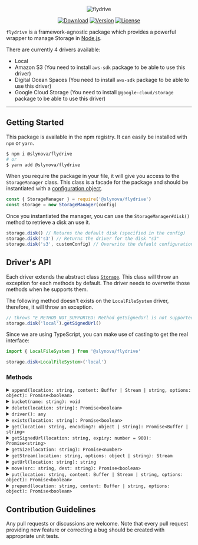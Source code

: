 <p align="center">
  <img src="https://user-images.githubusercontent.com/2793951/54391096-418f4500-46a4-11e9-8d0c-b00ff7ba4198.png" alt="flydrive">
</p>

<p align="center">
  <a href="https://www.npmjs.com/package/@slynova/flydrive"><img src="https://img.shields.io/npm/dm/@slynova/flydrive.svg?style=flat-square" alt="Download"></a>
  <a href="https://www.npmjs.com/package/@slynova/flydrive"><img src="https://img.shields.io/npm/v/@slynova/flydrive.svg?style=flat-square" alt="Version"></a>
  <a href="https://opensource.org/licenses/MIT"><img src="https://img.shields.io/npm/l/@slynova/flydrive.svg?style=flat-square" alt="License"></a>
</p>

`flydrive` is a framework-agnostic package which provides a powerful wrapper to manage Storage in [Node.js](https://nodejs.org).

There are currently 4 drivers available:

- Local
- Amazon S3 (You need to install `aws-sdk` package to be able to use this driver)
- Digital Ocean Spaces (You need to install `aws-sdk` package to be able to use this driver)
- Google Cloud Storage (You need to install `@google-cloud/storage` package to be able to use this driver)

---

## Getting Started

This package is available in the npm registry.
It can easily be installed with `npm` or `yarn`.

```bash
$ npm i @slynova/flydrive
# or
$ yarn add @slynova/flydrive
```

When you require the package in your file, it will give you access to the `StorageManager` class.
This class is a facade for the package and should be instantiated with a [configuration object](https://github.com/Slynova-Org/flydrive/blob/master/tests/stubs/config.ts).

```javascript
const { StorageManager } = require('@slynova/flydrive')
const storage = new StorageManager(config)
```

Once you instantiated the manager, you can use the `StorageManager#disk()` method to retrieve a disk an use it.

```javascript
storage.disk() // Returns the default disk (specified in the config)
storage.disk('s3') // Returns the driver for the disk "s3"
storage.disk('s3', customConfig) // Overwrite the default configuration of the disk
```

## Driver's API

Each driver extends the abstract class [`Storage`](https://github.com/Slynova-Org/flydrive/blob/master/src/Storage.ts). This class will throw an exception for each methods by default. The driver needs to overwrite those methods when he supports them.

The following method doesn't exists on the `LocalFileSystem` driver, therefore, it will throw an exception.

```javascript
// throws "E_METHOD_NOT_SUPPORTED: Method getSignedUrl is not supported for the driver LocalFileSystem"
storage.disk('local').getSignedUrl()
```

Since we are using TypeScript, you can make use of casting to get the real interface:

```typescript
import { LocalFileSystem } from '@slynova/flydrive'

storage.disk<LocalFileSystem>('local')
```

### Methods

<details>
<summary markdown="span"><code>append(location: string, content: Buffer | Stream | string, options: object): Promise&lt;boolean&gt;</code></summary>

This method will append the content to the file at the location.

```javascript
// Supported drivers: "local"

await storage.disk('local').append('./foo.txt', 'bar')
// foo.txt now has the content `{initialContent}bar`
```

</details>

<details>
<summary markdown="span"><code>bucket(name: string): void</code></summary>

This method let us swap the used bucker at the runtime.

```javascript
// Supported drivers: "s3", "gcs"

storage.disk('cloud').bucket('anotherOne')
// The following chained action will use the "anotherOne" bucket instead of the default one
```

</details>

<details>
<summary markdown="span"><code>delete(location: string): Promise&lt;boolean&gt;</code></summary>

This method will delete the file at the given location

```javascript
// Supported drivers: "local", "s3", "gcs"

await storage.disk('local').delete('./foo.txt')
// foo.txt has been deleted
```

</details>

<details>
<summary markdown="span"><code>driver(): any</code></summary>

This method returns the driver used if you need to do anything specific not supported by default.

```javascript
storage.disk('local').driver() // Returns "fs-extra"
storage.disk('awsCloud').driver() // Returns "aws-sdk"
storage.disk('googleCloud').driver() // Returns "@google-cloud/storage"
// ....
```

</details>

<details>
<summary markdown="span"><code>exists(location: string): Promise&lt;boolean&gt;</code></summary>

This method will determine if a file or folder exists for the given location.

```javascript
// Supported drivers: "local", "s3", "gcs"

await storage.disk('local').exists('./foo.txt')
```

</details>

<details>
<summary markdown="span"><code>get(location: string, encoding?: object | string): Promise&lt;Buffer | string&gt;</code></summary>

This methods will return the file's content for the given location.

```javascript
// Supported drivers: "local", "s3", "gcs"

const content = await storage.disk('local').exists('./foo.txt')
```

</details>

<details>
<summary markdown="span"><code>getSignedUrl(location: string, expiry: number = 900): Promise&lt;string&gt;</code></summary>

This methods will return the signed url for an existing file.

```javascript
// Supported drivers: "s3", "gcs"

const uri = await storage.disk('awsCloud').getSignedUrl('./foo.txt')
```

</details>

<details>
<summary markdown="span"><code>getSize(location: string): Promise&lt;number&gt;</code></summary>

This methods will return the file size in bytes.

```javascript
// Supported drivers: "local", "gcs"

const bytes = await storage.disk('local').getSize('./foo.txt.)
```

</details>

<details>
<summary markdown="span"><code>getStream(location: string, options: object | string): Stream</code></summary>

This methods will return a stream for the given file.

```javascript
// Supported drivers: "local", "s3", "gcs"

const stream = storage.disk('local').getStream('./foo.txt')
```

</details>

<details>
<summary markdown="span"><code>getUrl(location: string): string</code></summary>

This methods will return an url for a given file.

```javascript
// Supported drivers: "s3", "gcs"

const uri = storage.disk('awsCloud').getUrl('./foo.txt')
```

</details>

<details>
<summary markdown="span"><code>move(src: string, dest: string): Promise&lt;boolean&gt;</code></summary>

This methods will move file to a new location.

```javascript
// Supported drivers: "local", "s3", "gcs"

await storage.disk('local').move('./foo.txt', './newFolder/foo.txt')
```

</details>

<details>
<summary markdown="span"><code>put(location: string, content: Buffer | Stream | string, options: object): Promise&lt;boolean&gt;</code></summary>

This methods will create a new file.

```javascript
// Supported drivers: "local", "s3", "gcs"

await storage.disk('local').put('./bar.txt', 'Foobar')
```

</details>

<details>
<summary markdown="span"><code>prepend(location: string, content: Buffer | string, options: object): Promise&lt;boolean&gt;</code></summary>

This methods will preprend content to a file.

```javascript
// Supported drivers: "local"

await storage.disk('local').prepend('./foo.txt', 'bar')
// foo.txt now has the content `bar{initialContent}`
```

</details>

## Contribution Guidelines

Any pull requests or discussions are welcome.
Note that every pull request providing new feature or correcting a bug should be created with appropriate unit tests.
